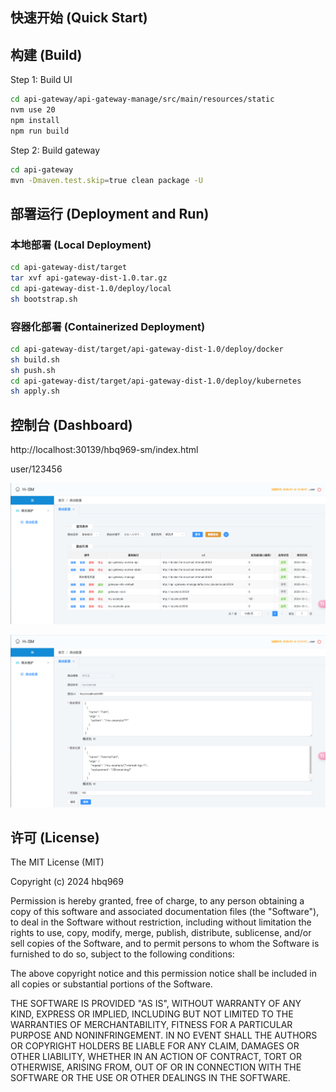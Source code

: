 
## 快速开始 (Quick Start)

## 构建 (Build)

Step 1: Build UI

```bash
cd api-gateway/api-gateway-manage/src/main/resources/static
nvm use 20
npm install
npm run build
```



Step 2: Build gateway

```bash
cd api-gateway
mvn -Dmaven.test.skip=true clean package -U
```



## 部署运行 (Deployment and Run)

### 本地部署 (Local Deployment)

```bash
cd api-gateway-dist/target
tar xvf api-gateway-dist-1.0.tar.gz
cd api-gateway-dist-1.0/deploy/local
sh bootstrap.sh
```


### 容器化部署 (Containerized Deployment)

```bash
cd api-gateway-dist/target/api-gateway-dist-1.0/deploy/docker
sh build.sh
sh push.sh
cd api-gateway-dist/target/api-gateway-dist-1.0/deploy/kubernetes
sh apply.sh
```



## 控制台 (Dashboard)


http://localhost:30139/hbq969-sm/index.html

user/123456




![image-20230616174659448](api-gateway-manage/src/main/resources/static/src/assets/Route.png)



![image-20230616174738081](api-gateway-manage/src/main/resources/static/src/assets/Detail.png)


## 许可 (License)

The MIT License (MIT)

Copyright (c) 2024 hbq969

Permission is hereby granted, free of charge, to any person obtaining a copy of
this software and associated documentation files (the "Software"), to deal in
the Software without restriction, including without limitation the rights to
use, copy, modify, merge, publish, distribute, sublicense, and/or sell copies of
the Software, and to permit persons to whom the Software is furnished to do so,
subject to the following conditions:

The above copyright notice and this permission notice shall be included in all
copies or substantial portions of the Software.

THE SOFTWARE IS PROVIDED "AS IS", WITHOUT WARRANTY OF ANY KIND, EXPRESS OR
IMPLIED, INCLUDING BUT NOT LIMITED TO THE WARRANTIES OF MERCHANTABILITY, FITNESS
FOR A PARTICULAR PURPOSE AND NONINFRINGEMENT. IN NO EVENT SHALL THE AUTHORS OR
COPYRIGHT HOLDERS BE LIABLE FOR ANY CLAIM, DAMAGES OR OTHER LIABILITY, WHETHER
IN AN ACTION OF CONTRACT, TORT OR OTHERWISE, ARISING FROM, OUT OF OR IN
CONNECTION WITH THE SOFTWARE OR THE USE OR OTHER DEALINGS IN THE SOFTWARE.